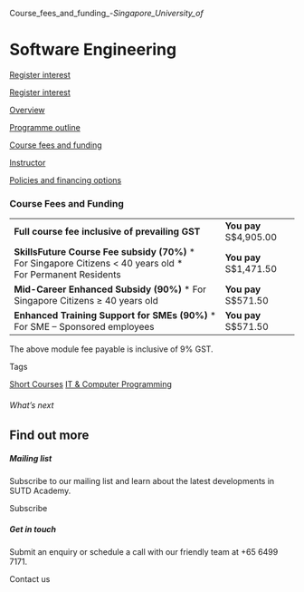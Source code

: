 Course_fees_and_funding_-_Singapore_University_of_



Software Engineering
====================

[Register interest](/admissions/academy/short-courses/short-courses-register-your-interest/?coursename=software-engineering)

[Register interest](/admissions/academy/short-courses/short-courses-register-your-interest/?coursename=software-engineering)

[Overview](/course/software-engineering/#tabs)

[Programme outline](/course/software-engineering/programme-outline/#tabs)

[Course fees and funding](/course/software-engineering/course-fees-and-funding/#tabs)

[Instructor](/course/software-engineering/instructor/#tabs)

[Policies and financing options](/course/software-engineering/policies-and-financing-options/#tabs)

### Course Fees and Funding

|  |  |
| --- | --- |
| **Full course fee inclusive of prevailing GST** | **You pay**  S$4,905.00 |
| **SkillsFuture Course Fee subsidy (70%)**  * For Singapore Citizens < 40 years old * For Permanent Residents | **You pay**  S$1,471.50 |
| **Mid-Career Enhanced Subsidy (90%)**  * For Singapore Citizens ≥ 40 years old | **You pay**  S$571.50 |
| **Enhanced Training Support for SMEs (90%)**  * For SME – Sponsored employees | **You pay**  S$571.50 |

The above module fee payable is inclusive of 9% GST.

Tags

[Short Courses](/admissions/academy/courses-and-modules/?academy-type-course=780)
[IT & Computer Programming](/admissions/academy/courses-and-modules/?discipline=929)

###### What’s next

Find out more
-------------

##### Mailing list

Subscribe to our mailing list and learn about the latest developments in SUTD Academy.

Subscribe

##### Get in touch

Submit an enquiry or schedule a call with our friendly team at +65 6499 7171.

Contact us

